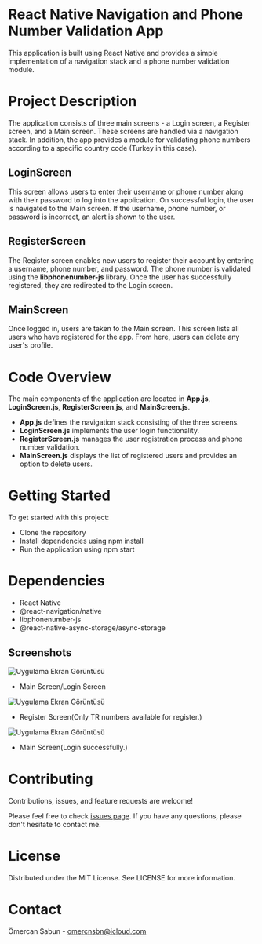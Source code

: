 
# React Native Navigation and Phone Number Validation App

This application is built using React Native and provides a simple implementation of a navigation stack and a phone number validation module.

# Project Description

The application consists of three main screens - a Login screen, a Register screen, and a Main screen. These screens are handled via a navigation stack. In addition, the app provides a module for validating phone numbers according to a specific country code (Turkey in this case).

## LoginScreen

This screen allows users to enter their username or phone number along with their password to log into the application. On successful login, the user is navigated to the Main screen. If the username, phone number, or password is incorrect, an alert is shown to the user.

## RegisterScreen

The Register screen enables new users to register their account by entering a username, phone number, and password. The phone number is validated using the **libphonenumber-js** library. Once the user has successfully registered, they are redirected to the Login screen.

## MainScreen

Once logged in, users are taken to the Main screen. This screen lists all users who have registered for the app. From here, users can delete any user's profile.

# Code Overview

The main components of the application are located in **App.js**, **LoginScreen.js**, **RegisterScreen.js**, and **MainScreen.js**.

- **App.js** defines the navigation stack consisting of the three screens.
- **LoginScreen.js** implements the user login functionality.
- **RegisterScreen.js** manages the user registration process and phone number validation.
- **MainScreen.js** displays the list of registered users and provides an option to delete users.

# Getting Started

To get started with this project:

- Clone the repository
- Install dependencies using npm install
- Run the application using npm start

# Dependencies

- React Native
- @react-navigation/native
- libphonenumber-js
- @react-native-async-storage/async-storage


## Screenshots

![Uygulama Ekran Görüntüsü](https://i.ibb.co/BZ6bJpP/resim-2023-05-30-205546159.png)
- Main Screen/Login Screen


![Uygulama Ekran Görüntüsü](https://i.ibb.co/NNRTJn2/resim-2023-05-30-205731979.png)
- Register Screen(Only TR numbers available for register.)

![Uygulama Ekran Görüntüsü](https://i.ibb.co/McTwrY7/resim-2023-05-30-205850351.png)
- Main Screen(Login successfully.)
  

# Contributing

Contributions, issues, and feature requests are welcome!

Please feel free to check [issues page](https://github.com/omercsbn/basic-app-react-native/issues). If you have any questions, please don't hesitate to contact me.

# License

Distributed under the MIT License. See LICENSE for more information.

# Contact

Ömercan Sabun - omercnsbn@icloud.com
